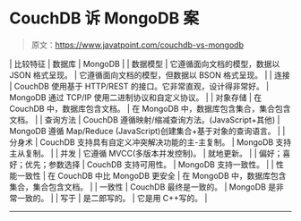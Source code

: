 # CouchDB 诉 MongoDB 案

> 原文：<https://www.javatpoint.com/couchdb-vs-mongodb>

| 比较特征 | 数据库 | MongoDB |
| 数据模型 | 它遵循面向文档的模型，数据以 JSON 格式呈现。 | 它遵循面向文档的模型，但数据以 BSON 格式呈现。 |
| 连接 | CouchDB 使用基于 HTTP/REST 的接口。它非常直观，设计得非常好。 | MongoDB 通过 TCP/IP 使用二进制协议和自定义协议。 |
| 对象存储 | 在 CouchDB 中，数据库包含文档。 | 在 MongoDB 中，数据库包含集合，集合包含文档。 |
| 查询方法 | CouchDB 遵循映射/缩减查询方法。(JavaScript+其他) | MongoDB 遵循 Map/Reduce (JavaScript)创建集合+基于对象的查询语言。 |
| 分身术 | CouchDB 支持具有自定义冲突解决功能的主-主复制。 | MongoDB 支持主从复制。 |
| 并发 | 它遵循 MVCC(多版本并发控制)。 | 就地更新。 |
| 偏好；喜好；优先；参数选择 | CouchDB 支持可用性。 | MongoDB 支持一致性。 |
| 性能一致性 | 在 CouchDB 中比 MongoDB 更安全 | 在 MongoDB 中，数据库包含集合，集合包含文档。 |
| 一致性 | CouchDB 最终是一致的。 | MongoDB 是非常一致的。 |
| 写于 | 是二郎写的。 | 它是用 C++写的。 |

* * *